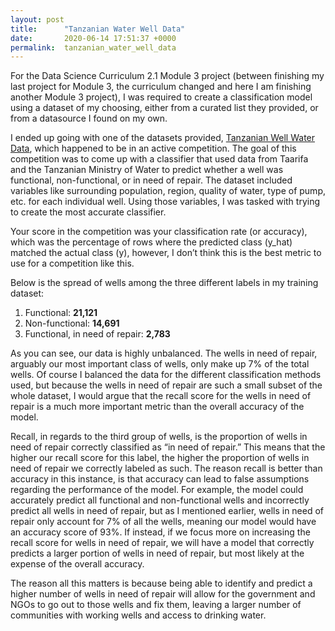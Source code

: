 ```yaml
---
layout: post
title:      "Tanzanian Water Well Data"
date:       2020-06-14 17:51:37 +0000
permalink:  tanzanian_water_well_data
---
```



For the Data Science Curriculum 2.1 Module 3 project (between finishing my last project for Module 3, the curriculum changed and here I am finishing another Module 3 project), I was required to create a classification model using a dataset of my choosing, either from a curated list they provided, or from a datasource I found on my own.

I ended up going with one of the datasets provided, [Tanzanian Well Water Data](https://www.drivendata.org/competitions/7/pump-it-up-data-mining-the-water-table/page/23/), which happened to be in an active competition. The goal of this competition was to come up with a classifier that used data from Taarifa and the Tanzanian Ministry of Water to predict whether a well was functional, non-functional, or in need of repair. The dataset included variables like surrounding population, region, quality of water, type of pump, etc. for each individual well. Using those variables, I was tasked with trying to create the most accurate classifier.

Your score in the competition was your classification rate (or accuracy), which was the percentage of rows where the predicted class (y_hat) matched the actual class (y), however, I don’t think this is the best metric to use for a competition like this.

Below is the spread of wells among the three different labels in my training dataset:

1. Functional: **21,121**
2. Non-functional: **14,691**
3. Functional, in need of repair: **2,783**

As you can see, our data is highly unbalanced. The wells in need of repair, arguably our most important class of wells, only make up 7% of the total wells. Of course I balanced the data for the different classification methods used, but because the wells in need of repair are such a small subset of the whole dataset, I would argue that the recall score for the wells in need of repair is a much more important metric than the overall accuracy of the model.

Recall, in regards to the third group of wells, is the proportion of wells in need of repair correctly classified as “in need of repair.” This means that the higher our recall score for this label, the higher the proportion of wells in need of repair we correctly labeled as such. The reason recall is better than accuracy in this instance, is that accuracy can lead to false assumptions regarding the performance of the model. For example, the model could accurately predict all functional and non-functional wells and incorrectly predict all wells in need of repair, but as I mentioned earlier, wells in need of repair only account for 7% of all the wells, meaning our model would have an accuracy score of 93%. If instead, if we focus more on increasing the recall score for wells in need of repair, we will have a model that correctly predicts a larger portion of wells in need of repair, but most likely at the expense of the overall accuracy.

The reason all this matters is because being able to identify and predict a higher number of wells in need of repair will allow for the government and NGOs to go out to those wells and fix them, leaving a larger number of communities with working wells and access to drinking water. 

